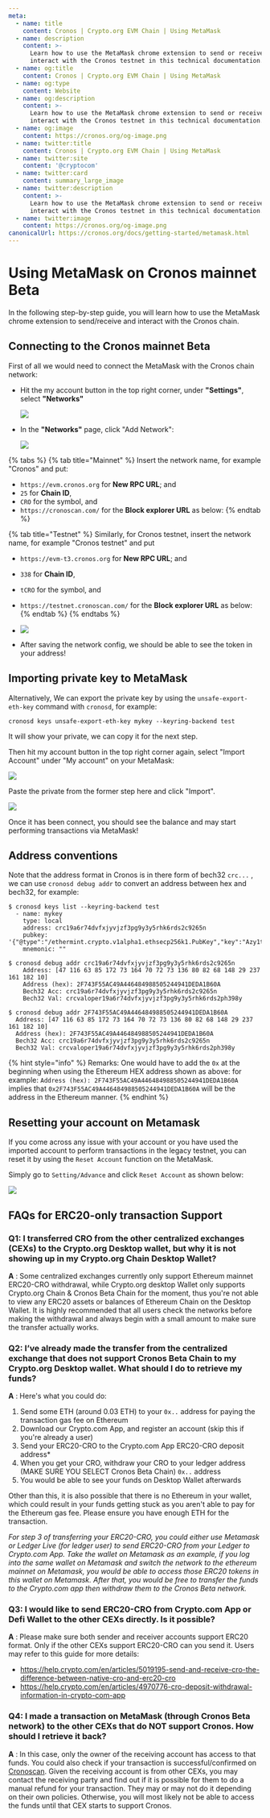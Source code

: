 ```yaml
---
meta:
  - name: title
    content: Cronos | Crypto.org EVM Chain | Using MetaMask
  - name: description
    content: >-
      Learn how to use the MetaMask chrome extension to send or receive and
      interact with the Cronos testnet in this technical documentation.
  - name: og:title
    content: Cronos | Crypto.org EVM Chain | Using MetaMask
  - name: og:type
    content: Website
  - name: og:description
    content: >-
      Learn how to use the MetaMask chrome extension to send or receive and
      interact with the Cronos testnet in this technical documentation.
  - name: og:image
    content: https://cronos.org/og-image.png
  - name: twitter:title
    content: Cronos | Crypto.org EVM Chain | Using MetaMask
  - name: twitter:site
    content: '@cryptocom'
  - name: twitter:card
    content: summary_large_image
  - name: twitter:description
    content: >-
      Learn how to use the MetaMask chrome extension to send or receive and
      interact with the Cronos testnet in this technical documentation.
  - name: twitter:image
    content: https://cronos.org/og-image.png
canonicalUrl: https://cronos.org/docs/getting-started/metamask.html
---
```


# Using MetaMask on Cronos mainnet Beta

In the following step-by-step guide, you will learn how to use the MetaMask chrome extension to send/receive and interact with the Cronos chain.

## Connecting to the Cronos mainnet Beta

First of all we would need to connect the MetaMask with the Cronos chain network:

*   Hit the my account button in the top right corner, under **"Settings"**, select **"Networks"**

    ![](../docs/getting-started/assets/1.png)
*   In the **"Networks"** page, click "Add Network":

    ![](../docs/getting-started/assets/2.png)



{% tabs %}
{% tab title="Mainnet" %}
Insert the network name, for example "Cronos" and put:

* `https://evm.cronos.org` for **New RPC URL**; and
* `25` for **Chain ID**,
* `CRO` for the symbol, and
* `https://cronoscan.com/` for the **Block explorer URL** as below:
{% endtab %}

{% tab title="Testnet" %}
Similarly, for Cronos testnet, insert the network name, for example "Cronos testnet" and put

* `https://evm-t3.cronos.org` for **New RPC URL**; and
* `338` for **Chain ID**,
* `tCRO` for the symbol, and
* `https://testnet.cronoscan.com/` for the **Block explorer URL** as below:
{% endtab %}
{% endtabs %}

* ![](../docs/getting-started/assets/3.png)
* After saving the network config, we should be able to see the token in your address!

## Importing private key to MetaMask

Alternatively, We can export the private key by using the `unsafe-export-eth-key` command with `cronosd`, for example:

```
cronosd keys unsafe-export-eth-key mykey --keyring-backend test
```

It will show your private, we can copy it for the next step.

Then hit my account button in the top right corner again, select "Import Account" under "My account" on your MetaMask:

![](../docs/getting-started/assets/4.png)

Paste the private from the former step here and click "Import".

![](../docs/getting-started/assets/5.png)

Once it has been connect, you should see the balance and may start performing transactions via MetaMask!

## Address conventions

Note that the address format in Cronos is in there form of bech32 `crc...` , we can use `cronosd debug addr` to convert an address between hex and bech32, for example:

```
$ cronosd keys list --keyring-backend test
  - name: mykey
    type: local
    address: crc19a6r74dvfxjyvjzf3pg9y3y5rhk6rds2c9265n
    pubkey: '{"@type":"/ethermint.crypto.v1alpha1.ethsecp256k1.PubKey","key":"Azy1tg0wZKRdQ7sd9mICzteCstGThiodZtQqlVT9Amlc"}'
    mnemonic: ""

$ cronosd debug addr crc19a6r74dvfxjyvjzf3pg9y3y5rhk6rds2c9265n
    Address: [47 116 63 85 172 73 164 70 72 73 136 80 82 68 148 29 237 161 182 10]
    Address (hex): 2F743F55AC49A446484988505244941DEDA1B60A
    Bech32 Acc: crc19a6r74dvfxjyvjzf3pg9y3y5rhk6rds2c9265n
    Bech32 Val: crcvaloper19a6r74dvfxjyvjzf3pg9y3y5rhk6rds2ph398y

$ cronosd debug addr 2F743F55AC49A446484988505244941DEDA1B60A
  Address: [47 116 63 85 172 73 164 70 72 73 136 80 82 68 148 29 237 161 182 10]
  Address (hex): 2F743F55AC49A446484988505244941DEDA1B60A
  Bech32 Acc: crc19a6r74dvfxjyvjzf3pg9y3y5rhk6rds2c9265n
  Bech32 Val: crcvaloper19a6r74dvfxjyvjzf3pg9y3y5rhk6rds2ph398y
```

{% hint style="info" %}
Remarks: One would have to add the `0x` at the beginning when using the Ethereum HEX address shown as above: for example: `Address (hex): 2F743F55AC49A446484988505244941DEDA1B60A` implies that `0x2F743F55AC49A446484988505244941DEDA1B60A` will be the address in the Ethereum manner.&#x20;
{% endhint %}

## Resetting your account on Metamask

If you come across any issue with your account or you have used the imported account to perform transactions in the legacy testnet, you can reset it by using the `Reset Account` function on the MetaMask.

Simply go to `Setting/Advance` and click `Reset Account` as shown below:

![](../docs/getting-started/assets/10.png)

## FAQs for ERC20-only transaction Support

### Q1: I transferred CRO from the other centralized exchanges (CEXs) to the Crypto.org Desktop wallet, but why it is not showing up in my Crypto.org Chain Desktop Wallet?

**A** : Some centralized exchanges currently only support Ethereum mainnet ERC20-CRO withdrawal, while Crypto.org desktop Wallet only supports Crypto.org Chain & Cronos Beta Chain for the moment, thus you're not able to view any ERC20 assets or balances of Ethereum Chain on the Desktop Wallet. It is highly recommended that all users check the networks before making the withdrawal and always begin with a small amount to make sure the transfer actually works.

### Q2: I’ve already made the transfer from the centralized exchange that does not support Cronos Beta Chain to my Crypto.org Desktop wallet. What should I do to retrieve my funds?

**A** : Here's what you could do:

1. Send some ETH (around 0.03 ETH) to your `0x..` address for paying the transaction gas fee on Ethereum
2. Download our Crypto.com App, and register an account (skip this if you're already a user)
3. Send your ERC20-CRO to the Crypto.com App ERC20-CRO deposit address\*
4. When you get your CRO, withdraw your CRO to your ledger address (MAKE SURE YOU SELECT Cronos Beta Chain) `0x..` address
5. You would be able to see your funds on Desktop Wallet afterwards

Other than this, it is also possible that there is no Ethereum in your wallet, which could result in your funds getting stuck as you aren't able to pay for the Ethereum gas fee. Please ensure you have enough ETH for the transaction.

_For step 3 of transferring your ERC20-CRO, you could either use Metamask or Ledger Live (for ledger user) to send ERC20-CRO from your Ledger to Crypto.com App. Take the wallet on Metamask as an example, if you log into the same wallet on Metamask and switch the network to the ethereum mainnet on Metamask, you would be able to access those ERC20 tokens in this wallet on Metamask. After that, you would be free to transfer the funds to the Crypto.com app then withdraw them to the Cronos Beta network._

### Q3: I would like to send ERC20-CRO from Crypto.com App or Defi Wallet to the other CEXs directly. Is it possible?

**A** : Please make sure both sender and receiver accounts support ERC20 format. Only if the other CEXs support ERC20-CRO can you send it. Users may refer to this guide for more details:

* https://help.crypto.com/en/articles/5019195-send-and-receive-cro-the-difference-between-native-cro-and-erc20-cro
* https://help.crypto.com/en/articles/4970776-cro-deposit-withdrawal-information-in-crypto-com-app

### Q4: I made a transaction on MetaMask (through Cronos Beta network) to the other CEXs that do NOT support Cronos. How should I retrieve it back?

**A** : In this case, only the owner of the receiving account has access to that funds. You could also check if your transaction is successful/confirmed on [Cronoscan](https://cronoscan.com/). Given the receiving account is from other CEXs, you may contact the receiving party and find out if it is possible for them to do a manual refund for your transaction. They may or may not do it depending on their own policies. Otherwise, you will most likely not be able to access the funds until that CEX starts to support Cronos.
